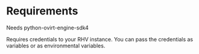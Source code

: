 # Requirements

Needs python-ovirt-engine-sdk4

Requires credentials to your RHV instance. You can pass the credentials as variables or as environmental variables.

